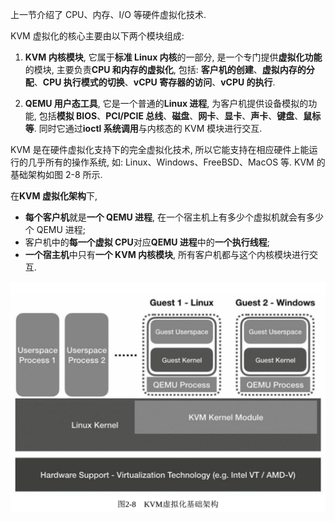 上一节介绍了 CPU、内存、I/O 等硬件虚拟化技术.



KVM 虚拟化的核心主要由以下两个模块组成:

1) **KVM 内核模块**, 它属于**标准 Linux 内核**的一部分, 是一个专门提供**虚拟化功能**的模块, 主要负责**CPU 和内存的虚拟化**, 包括: **客户机的创建**、**虚拟内存的分配**、**CPU 执行模式的切换**、**vCPU 寄存器的访问**、**vCPU 的执行**.

2) **QEMU 用户态工具**, 它是一个普通的**Linux 进程**, 为客户机提供设备模拟的功能, 包括**模拟 BIOS**、**PCI/PCIE 总线**、**磁盘**、**网卡**、**显卡**、**声卡**、**键盘**、**鼠标等**. 同时它通过**ioctl 系统调用**与内核态的 KVM 模块进行交互.

KVM 是在硬件虚拟化支持下的完全虚拟化技术, 所以它能支持在相应硬件上能运行的几乎所有的操作系统, 如: Linux、Windows、FreeBSD、MacOS 等. KVM 的基础架构如图 2-8 所示.

在**KVM 虚拟化架构**下,

- **每个客户机**就是**一个 QEMU 进程**, 在一个宿主机上有多少个虚拟机就会有多少个 QEMU 进程;
- 客户机中的**每一个虚拟 CPU**对应**QEMU 进程**中的**一个执行线程**;
- **一个宿主机**中只有**一个 KVM 内核模块**, 所有客户机都与这个内核模块进行交互.

![](./images/2019-05-14-17-43-52.png)